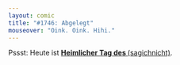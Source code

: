 ```yaml
---
layout: comic
title: "#1746: Abgelegt"
mouseover: "Oink. Oink. Hihi."
---
```


Pssst:
Heute ist <a href="http://www.fonflatter.de/kalender"><strong>Heimlicher Tag des </strong>(sagichnicht)</a>.
